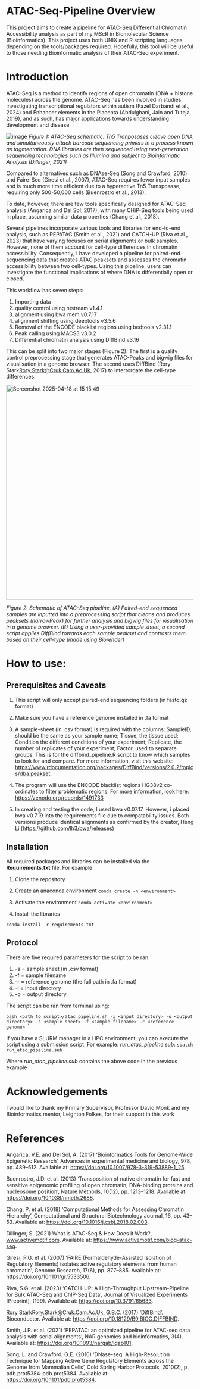 # ATAC-Seq-Pipeline Overview
This project aims to create a pipeline for ATAC-Seq Differential Chromatin Accessibility analysis as part of my MScR in Biomolecular Science (Bioinformatics). This project uses both UNIX and R scripting languages depending on the tools/packages required. Hopefully, this tool will be useful to those needing Bioinformatic analysis of their ATAC-Seq experiment.

# Introduction

ATAC-Seq is a method to identify regions of open chromatin (DNA + histone molecules) across the genome. ATAC-Seq has been involved in studies investigating transcriptional regulators within autism (Fazel Darbandi et al., 2024) and Enhancer elements in the Placenta (Abdulghani, Jain and Tuteja, 2019), and as such, has major applications towards understanding development and disease 

![image](https://github.com/user-attachments/assets/6b1cd157-c989-42ed-996e-b6d9a320b5a6)
_Figure 1: ATAC-Seq schematic. Tn5 Tranposases cleave open DNA and simultaneously attach barcode sequencing primers in a process known as tagmentation. DNA libraries are then sequenced using next-generation sequencing technologies such as Illumina and subject to Bioinformatic Analysis (Dillinger, 2021)_

Compared to alternatives such as DNAse-Seq (Song and Crawford, 2010) and Faire-Seq (Giresi et al., 2007), ATAC-Seq requires fewer input samples and is much more time efficient due to a hyperactive Tn5 Transposase, requiring only 500-50,000 cells (Buenrostro et al., 2013).

To date, however, there are few tools specifically designed for ATAC-Seq analysis (Angarica and Del Sol, 2017), with many CHiP-Seq tools being used in place, assuming similar data properties (Chang et al., 2018). 

Several pipelines incorporate various tools and libraries for end-to-end analysis, such as PEPATAC (Smith et al., 2021) and CATCH-UP (Riva et al., 2023) that have varying focuses on serial alignments or bulk samples. However, none of them account for cell-type differences in chromatin accessibility. Consequently, I have developed a pipeline for paired-end sequencing data that creates ATAC peaksets and assesses the chromatin accessibility between two cell-types. Using this pipeline, users can investigate the functional implications of where DNA is differentially open or closed.

This workflow has seven steps:
1. Importing data
2. quality control using htstream v1.4.1
3. alignment using bwa mem v0.7.17
4. alignment shifting using deeptools v3.5.6
5. Removal of the ENCODE blacklist regions using bedtools v2.31.1
6. Peak calling using MACS3 v3.0.2
7. Differential chromatin analysis using DiffBind v3.16

This can be split into two major stages (Figure 2). The first is a quality control preprocessing stage that generates ATAC-Peaks and bigwig files for visualisation in a genome browser. The second uses DiffBind (Rory Stark<Rory.Stark@Cruk.Cam.Ac.Uk>, 2017) to interrorgate the cell-type differences. 

<img width="577" alt="Screenshot 2025-04-18 at 15 15 49" src="https://github.com/user-attachments/assets/9492946f-924f-4fe2-bfb0-05ac6ae8f99f" />

_Figure 2: Schematic of ATAC-Seq pipeline. (A) Paired-end sequenced samples are inputted into a preprocessing script that cleans and produces peaksets (narrowPeak) for further analysis and bigwig files for visualisation in a genome browser. (B) Using a user-provided sample sheet,  a second script applies DiffBind towards each sample peakset and contrasts them based on their cell-type (made using Biorender)_



# How to use: 

## Prerequisites and Caveats

1. This script will only accept paired-end sequencing folders (in fastq.gz format)
   
2. Make sure you have a reference genome installed in .fa format
   
3. A sample-sheet (in .csv format) is required with the columns: SampleID, should be the same as your sample name; Tissue, the tissue used; Condition the different conditions of your experiment; Replicate, the number of replicates of your experiment; Factor, used to separate groups. This is for the diffbind_pipeline.R script to know which samples to look for and compare. For more information, visit this website: https://www.rdocumentation.org/packages/DiffBind/versions/2.0.2/topics/dba.peakset.

4. The program will use the ENCODE blacklist regions HG38v2 co-ordinates to filter problematic regions. For more information, look here: https://zenodo.org/records/1491733

5. In creating and testing the code, I used bwa v0.07.17. However, i placed bwa v0.7.19 into the requirements file due to compatability issues. Both versions produce identical alignments as confirmed by the creator, Heng Li (https://github.com/lh3/bwa/releases)

## Installation
All required packages and libraries can be installed via the **Requirements.txt** file. For example

1. Clone the repository

2. Create an anaconda environment
``` conda create -n <environment> ```

3. Activate the environment
``` conda activate <environment> ```

4. Install the libraries

``` conda install -r requirements.txt  ```


## Protocol 

There are five required parameters for the script to be ran. 
1. -s = sample sheet (in .csv format)
2. -f = sample filename
3. -r = reference genome (the full path in .fa format)
4. -i = input directory
5. -o = output directory


The script can be ran from terminal using:

``` bash <path to script>/atac_pipeline.sh -i <input directory> -o <output directory> -s <sample sheet> -f <sample filename> -r <reference genome> ``` 

If you have a SLURM manager in a HPC environment, you can execute the script using a submission script. For example: _run_atac_pipeline.sub_:
```sbatch run_atac_pipeline.sub```

Where _run_atac_pipeline.sub_ contains the above code in the previous example

# Acknowledgements
I would like to thank my Primary Supervisor, Professor David Monk and my Bioinformatics mentor, Leighton Folkes, for their support in this work


# References
Angarica, V.E. and Del Sol, A. (2017) ‘Bioinformatics Tools for Genome-Wide Epigenetic Research’, Advances in experimental medicine and biology, 978, pp. 489–512. Available at: https://doi.org/10.1007/978-3-319-53889-1_25.

Buenrostro, J.D. et al. (2013) ‘Transposition of native chromatin for fast and sensitive epigenomic profiling of open chromatin, DNA-binding proteins and nucleosome position’, Nature Methods, 10(12), pp. 1213–1218. Available at: https://doi.org/10.1038/nmeth.2688.

Chang, P. et al. (2018) ‘Computational Methods for Assessing Chromatin Hierarchy’, Computational and Structural Biotechnology Journal, 16, pp. 43–53. Available at: https://doi.org/10.1016/j.csbj.2018.02.003.

Dillinger, S. (2021) What is ATAC-Seq & How Does it Work?, www.activemotif.com. Available at: https://www.activemotif.com/blog-atac-seq.

Giresi, P.G. et al. (2007) ‘FAIRE (Formaldehyde-Assisted Isolation of Regulatory Elements) isolates active regulatory elements from human chromatin’, Genome Research, 17(6), pp. 877–885. Available at: https://doi.org/10.1101/gr.5533506.

Riva, S.G. et al. (2023) ‘CATCH-UP: A High-Throughput Upstream-Pipeline for Bulk ATAC-Seq and ChIP-Seq Data’, Journal of Visualized Experiments [Preprint], (199). Available at: https://doi.org/10.3791/65633.

Rory Stark<Rory.Stark@Cruk.Cam.Ac.Uk>, G.B.C. (2017) ‘DiffBind’. Bioconductor. Available at: https://doi.org/10.18129/B9.BIOC.DIFFBIND.

Smith, J.P. et al. (2021) ‘PEPATAC: an optimized pipeline for ATAC-seq data analysis with serial alignments’, NAR genomics and bioinformatics, 3(4). Available at: https://doi.org/10.1093/nargab/lqab101.

Song, L. and Crawford, G.E. (2010) ‘DNase-seq: A High-Resolution Technique for Mapping Active Gene Regulatory Elements across the Genome from Mammalian Cells’, Cold Spring Harbor Protocols, 2010(2), p. pdb.prot5384-pdb.prot5384. Available at: https://doi.org/10.1101/pdb.prot5384.

